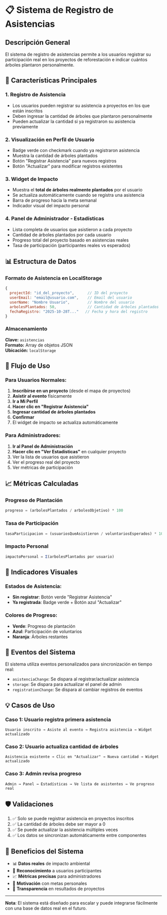 # 📋 Sistema de Registro de Asistencias

## Descripción General

El sistema de registro de asistencias permite a los usuarios registrar su participación real en los proyectos de reforestación e indicar cuántos árboles plantaron personalmente.

## 🎯 Características Principales

### 1. **Registro de Asistencia**
- Los usuarios pueden registrar su asistencia a proyectos en los que están inscritos
- Deben ingresar la cantidad de árboles que plantaron personalmente
- Pueden actualizar la cantidad si ya registraron su asistencia previamente

### 2. **Visualización en Perfil de Usuario**
- Badge verde con checkmark cuando ya registraron asistencia
- Muestra la cantidad de árboles plantados
- Botón "Registrar Asistencia" para nuevos registros
- Botón "Actualizar" para modificar registros existentes

### 3. **Widget de Impacto**
- Muestra el **total de árboles realmente plantados** por el usuario
- Se actualiza automáticamente cuando se registra una asistencia
- Barra de progreso hacia la meta semanal
- Indicador visual del impacto personal

### 4. **Panel de Administrador - Estadísticas**
- Lista completa de usuarios que asistieron a cada proyecto
- Cantidad de árboles plantados por cada usuario
- Progreso total del proyecto basado en asistencias reales
- Tasa de participación (participantes reales vs esperados)

## 📊 Estructura de Datos

### Formato de Asistencia en LocalStorage

```javascript
{
  projectId: "id_del_proyecto",      // ID del proyecto
  userEmail: "email@usuario.com",    // Email del usuario
  userName: "Nombre Usuario",        // Nombre del usuario
  arbolesPlantados: 50,              // Cantidad de árboles plantados
  fechaRegistro: "2025-10-28T..."   // Fecha y hora del registro
}
```

### Almacenamiento

**Clave:** `asistencias`  
**Formato:** Array de objetos JSON  
**Ubicación:** `localStorage`

## 🔄 Flujo de Uso

### Para Usuarios Normales:

1. **Inscribirse en un proyecto** (desde el mapa de proyectos)
2. **Asistir al evento** físicamente
3. **Ir a Mi Perfil**
4. **Hacer clic en "Registrar Asistencia"**
5. **Ingresar cantidad de árboles plantados**
6. **Confirmar**
7. El widget de impacto se actualiza automáticamente

### Para Administradores:

1. **Ir al Panel de Administración**
2. **Hacer clic en "Ver Estadísticas"** en cualquier proyecto
3. Ver la lista de usuarios que asistieron
4. Ver el progreso real del proyecto
5. Ver métricas de participación

## 📈 Métricas Calculadas

### Progreso de Plantación
```javascript
progreso = (arbolesPlantados / arbolesObjetivo) * 100
```

### Tasa de Participación
```javascript
tasaParticipacion = (usuariosQueAsistieron / voluntariosEsperados) * 100
```

### Impacto Personal
```javascript
impactoPersonal = Σ(arbolesPlantados por usuario)
```

## 🎨 Indicadores Visuales

### Estados de Asistencia:
- **Sin registrar**: Botón verde "Registrar Asistencia"
- **Ya registrada**: Badge verde + Botón azul "Actualizar"

### Colores de Progreso:
- **Verde**: Progreso de plantación
- **Azul**: Participación de voluntarios
- **Naranja**: Árboles restantes

## 🔔 Eventos del Sistema

El sistema utiliza eventos personalizados para sincronización en tiempo real:

- `asistenciaChange`: Se dispara al registrar/actualizar asistencia
- `storage`: Se dispara para actualizar el panel de admin
- `registrationChange`: Se dispara al cambiar registros de eventos

## 💡 Casos de Uso

### Caso 1: Usuario registra primera asistencia
```
Usuario inscrito → Asiste al evento → Registra asistencia → Widget actualizado
```

### Caso 2: Usuario actualiza cantidad de árboles
```
Asistencia existente → Clic en "Actualizar" → Nueva cantidad → Widget actualizado
```

### Caso 3: Admin revisa progreso
```
Admin → Panel → Estadísticas → Ve lista de asistentes → Ve progreso real
```

## 🛡️ Validaciones

1. ✅ Solo se puede registrar asistencia en proyectos inscritos
2. ✅ La cantidad de árboles debe ser mayor a 0
3. ✅ Se puede actualizar la asistencia múltiples veces
4. ✅ Los datos se sincronizan automáticamente entre componentes

## 🚀 Beneficios del Sistema

- 📊 **Datos reales** de impacto ambiental
- 👥 **Reconocimiento** a usuarios participantes
- 📈 **Métricas precisas** para administradores
- 🎯 **Motivación** con metas personales
- 🌳 **Transparencia** en resultados de proyectos

---

**Nota**: El sistema está diseñado para escalar y puede integrarse fácilmente con una base de datos real en el futuro.
